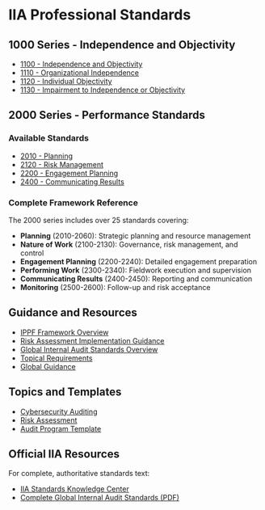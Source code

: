 # IIA Professional Standards

## 1000 Series - Independence and Objectivity

- [1100 - Independence and Objectivity](./1000-series/1100-independence-and-objectivity.md)
- [1110 - Organizational Independence](./1000-series/1110-organizational-independence.md)
- [1120 - Individual Objectivity](./1000-series/1120-individual-objectivity.md)
- [1130 - Impairment to Independence or Objectivity](./1000-series/1130-impairment-to-independence-or-objectivity.md)

## 2000 Series - Performance Standards

### Available Standards
- [2010 - Planning](./2000-series/2010-planning.md)
- [2120 - Risk Management](./2000-series/2120-risk-management.md)
- [2200 - Engagement Planning](./2000-series/2200-engagement-planning.md)
- [2400 - Communicating Results](./2000-series/2400-communicating-results.md)

### Complete Framework Reference
The 2000 series includes over 25 standards covering:
- **Planning** (2010-2060): Strategic planning and resource management
- **Nature of Work** (2100-2130): Governance, risk management, and control
- **Engagement Planning** (2200-2240): Detailed engagement preparation
- **Performing Work** (2300-2340): Fieldwork execution and supervision
- **Communicating Results** (2400-2450): Reporting and communication
- **Monitoring** (2500-2600): Follow-up and risk acceptance

## Guidance and Resources

- [IPPF Framework Overview](../guidance/ippf-framework.md)
- [Risk Assessment Implementation Guidance](../guidance/implementation/risk-assessment-guidance.md)
- [Global Internal Audit Standards Overview](./global-internal-audit-standards.md)
- [Topical Requirements](./topical-requirements.md)
- [Global Guidance](./global-guidance.md)

## Topics and Templates

- [Cybersecurity Auditing](../topics/cybersecurity-auditing.md)
- [Risk Assessment](../topics/risk-assessment.md)
- [Audit Program Template](../templates/audit-program-template.md)

## Official IIA Resources

For complete, authoritative standards text:
- [IIA Standards Knowledge Center](https://www.theiia.org/en/standards/2024-standards/standards-knowledge-center/)
- [Complete Global Internal Audit Standards (PDF)](https://www.theiia.org/en/standards/2024-standards/global-internal-audit-standards/)
